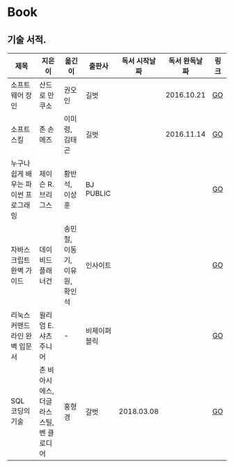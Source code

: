 # Book

## 기술 서적.
|제목|지은이|옮긴이|출판사|독서 시작날짜|독서 완독날짜|링크|
|--|-----|----|-----|----------|----------|---|
|소프트웨어 장인|산드로 만쿠소|권오인|길벗||2016.10.21|[GO]()|
|소프트 스킬|존 손메즈| 이미령, 김태곤|길벗||2016.11.14|[GO]()|\
|누구나 쉽게 배우는 파이썬 프로그래밍|제이슨 R. 브리그스|황반석, 이상훈|BJ PUBLIC|||[GO](https://github.com/ThreeSnakes/TIL/tree/master/Book/%EB%88%84%EA%B5%AC%EB%82%98%20%EC%89%BD%EA%B2%8C%20%EB%B0%B0%EC%9A%B0%EB%8A%94%20%ED%8C%8C%EC%9D%B4%EC%8D%AC%20%ED%94%84%EB%A1%9C%EA%B7%B8%EB%9E%98%EB%B0%8D)|
|자바스크립트 완벽 가이드|데이비드 플래너건|송민철, 이동기, 이유원, 확인석|인사이트|||[GO](https://github.com/ThreeSnakes/TIL/tree/master/Book/%EC%9E%90%EB%B0%94%EC%8A%A4%ED%81%AC%EB%A6%BD%ED%8A%B8%20%EC%99%84%EB%B2%BD%20%EA%B0%80%EC%9D%B4%EB%93%9C)|
|리눅스 커맨드라인 완벽 입문서|윌리엄 E. 샤츠 주니어| - |비제이퍼블릭|||[GO](https://github.com/ThreeSnakes/TIL/tree/master/Book/%EB%A6%AC%EB%88%85%EC%8A%A4%20%EC%BB%A4%EB%A7%A8%EB%93%9C%EB%9D%BC%EC%9D%B8%20%EC%99%84%EB%B2%BD%20%EC%9E%85%EB%AC%B8%EC%84%9C)|
|SQL 코딩의 기술|존 비아시에스, 더글라스 스틸, 벤 클로디어|홍형경|갈벗|2018.03.08||[GO](https://github.com/ThreeSnakes/TIL/tree/master/Book/SQL%20%EC%BD%94%EB%94%A9%EC%9D%98%20%EA%B8%B0%EC%88%A0)|
